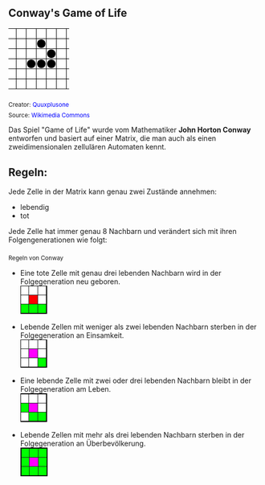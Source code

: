 ﻿## Conway's Game of Life

![Glider](Animated_glider_emblem.gif)

<sub>Creator: <span style="color:blue">Quuxplusone</span></sub>\
<sub>Source: <span style="color:blue">Wikimedia Commons</span></sub>


Das Spiel "Game of Life" wurde vom Mathematiker **John Horton Conway** entworfen und basiert auf einer Matrix, die man auch als einen zweidimensionalen zellulären Automaten kennt.

## Regeln:

Jede Zelle in der Matrix kann genau zwei Zustände annehmen: 
- lebendig
- tot 

Jede Zelle hat immer genau 8 Nachbarn und verändert sich mit ihren Folgengenerationen wie folgt:

<sub>Regeln von Conway</sub>

- Eine tote Zelle mit genau drei lebenden Nachbarn wird in der Folgegeneration neu geboren.\
    ![rule1](Matrix_rule1.png)

- Lebende Zellen mit weniger als zwei lebenden Nachbarn sterben in der Folgegeneration an Einsamkeit.\
    ![rule2](Matrix_rule2.png)

- Eine lebende Zelle mit zwei oder drei lebenden Nachbarn bleibt in der Folgegeneration am Leben.\
    ![rule3](Matrix_rule3.png)

- Lebende Zellen mit mehr als drei lebenden Nachbarn sterben in der Folgegeneration an Überbevölkerung.\
    ![rule4](Matrix_rule4.png)